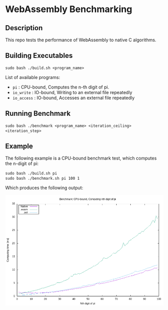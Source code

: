 # WebAssembly Benchmarking

## Description

This repo tests the performance of WebAssembly to native C algorithms.

## Building Executables

```
sudo bash ./build.sh <program_name>
```

List of available programs:

* ```pi``` : CPU-bound, Computes the n-th digit of pi.
* ```io_write``` : IO-bound, Writing to an external file repeatedly
* ```io_access``` : IO-bound, Accesses an external file repeatedly


## Running Benchmark

```
sudo bash ./benchmark <program_name> <iteration_ceiling> <iteration_step>
```

## Example

The following example is a CPU-bound benchmark test, which computes the n-digit of pi:

```
sudo bash ./build.sh pi
sudo bash ./benchmark.sh pi 100 1
```

Which produces the following output:

![alt text](https://github.com/loloRvz/wasm-benchmarking/blob/main/benchmark_graph_pi.png)

